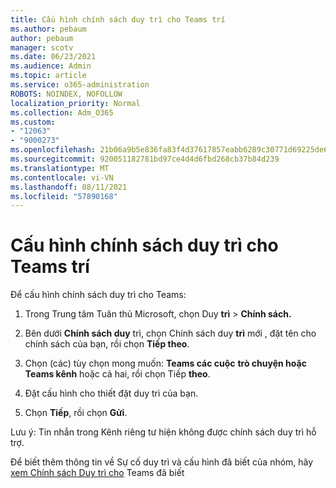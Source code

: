 ```yaml
---
title: Cấu hình chính sách duy trì cho Teams trí
ms.author: pebaum
author: pebaum
manager: scotv
ms.date: 06/23/2021
ms.audience: Admin
ms.topic: article
ms.service: o365-administration
ROBOTS: NOINDEX, NOFOLLOW
localization_priority: Normal
ms.collection: Adm_O365
ms.custom:
- "12063"
- "9000273"
ms.openlocfilehash: 21b06a9b5e836fa83f4d37617857eabb6289c30771d69225de662415d513d720
ms.sourcegitcommit: 920051182781bd97ce4d4d6fbd268cb37b84d239
ms.translationtype: MT
ms.contentlocale: vi-VN
ms.lasthandoff: 08/11/2021
ms.locfileid: "57890168"
---
```

# <a name="configure-retention-policies-for-teams-locations"></a>Cấu hình chính sách duy trì cho Teams trí

Để cấu hình chính sách duy trì cho Teams:

1. Trong Trung tâm Tuân thủ Microsoft, chọn Duy **trì**  >  **Chính sách.**

1. Bên dưới **Chính sách duy** trì, chọn Chính sách duy **trì** mới , đặt tên cho chính sách của bạn, rồi chọn **Tiếp theo**.

1. Chọn (các) tùy chọn mong muốn: **Teams các cuộc** **trò chuyện hoặc Teams kênh** hoặc cả hai, rồi chọn Tiếp **theo**.

1. Đặt cấu hình cho thiết đặt duy trì của bạn. 

1. Chọn **Tiếp**, rồi chọn **Gửi**.

Lưu ý: Tin nhắn trong Kênh riêng tư hiện không được chính sách duy trì hỗ trợ.

Để biết thêm thông tin về Sự cố duy trì và cấu hình đã biết của nhóm, hãy [xem Chính sách Duy trì cho](https://docs.microsoft.com/microsoft-365/compliance/create-retention-policies#retention-policy-for-teams-locations) Teams đã biết


